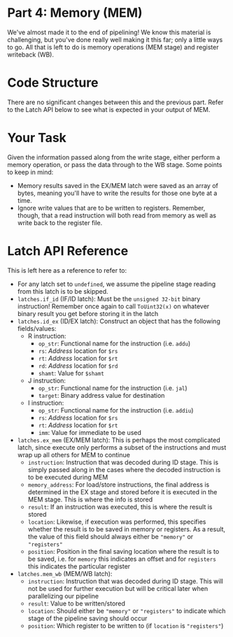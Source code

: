 # Part 4: Memory (MEM)
We've almost made it to the end of pipelining!  We know this material is
challenging, but you've done really well making it this far; only a little ways
to go.  All that is left to do is memory operations (MEM stage) and register
writeback (WB).

# Code Structure
There are no significant changes between this and the previous part. Refer to
the Latch API below to see what is expected in your output of MEM.

# Your Task
Given the information passed along from the write stage, either perform a memory
operation, or pass the data through to the WB stage.  Some points to keep in
mind:

- Memory results saved in the EX/MEM latch were saved as an array of bytes,
  meaning you'll have to write the results for those one byte at a time.
- Ignore write values that are to be written to registers.  Remember, though,
  that a read instruction will both read from memory as well as write back to
  the register file.

# Latch API Reference
This is left here as a reference to refer to:

- For any latch set to `undefined`, we assume the pipeline stage reading from
  this latch is to be skipped.
- `latches.if_id` (IF/ID latch): Must be the `unsigned 32-bit` binary
  instruction!  Remember once again to call `ToUint32(x)` on whatever binary
  result you get before storing it in the latch
- `latches.id_ex` (ID/EX latch): Construct an object that has the following
  fields/values:
  - R instruction:
    - `op_str`: Functional name for the instruction (i.e. `addu`)
    - `rs`: *Address* location for `$rs`
    - `rt`: *Address* location for `$rt`
    - `rd`: *Address* location for `$rd`
    - `shamt`: Value for `$shamt`
  - J instruction:
    - `op_str`: Functional name for the instruction (i.e. `jal`)
    - `target`: Binary address value for destination
  - I instruction:
    - `op_str`: Functional name for the instruction (i.e. `addiu`)
    - `rs`: *Address* location for `$rs`
    - `rt`: *Address* location for `$rt`
    - `imm`: Value for immediate to be used
- `latches.ex_mem` (EX/MEM latch): This is perhaps the most complicated latch,
  since execute only performs a subset of the instructions and must wrap up all
  others for MEM to continue
  - `instruction`: Instruction that was decoded during ID stage.  This is simply
  passed along in the cases where the decoded instruction is to be executed
  during MEM
  - `memory_address`: For load/store instructions, the final address is
  determined in the EX stage and stored before it is executed in the MEM stage.
  This is where the info is stored
  - `result`: If an instruction was executed, this is where the result is stored
  - `location`: Likewise, if execution was performed, this specifies whether the
  result is to be saved in memory or registers.  As a result, the value of this
  field should always either be `"memory"` or `"registers"`
  - `position`: Position in the final saving location where the result is to be
  saved, i.e. for `memory` this indicates an offset and for `registers` this
  indicates the particular register
- `latches.mem_wb` (MEM/WB latch):
  - `instruction`: Instruction that was decoded during ID stage.  This will not
  be used for further execution but will be critical later when parallelizing
  our pipeline
  - `result`: Value to be written/stored
  - `location`: Should either be `"memory"` or `"registers"` to indicate which
  stage of the pipeline saving should occur
  - `position`: Which register to be written to (if `location` is `"registers"`)
